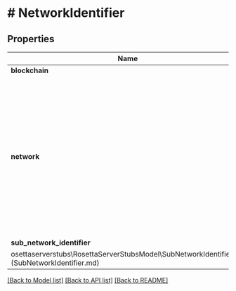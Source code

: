 # # NetworkIdentifier

## Properties

Name | Type | Description | Notes
------------ | ------------- | ------------- | -------------
**blockchain** | **string** |  | 
**network** | **string** | If a blockchain has a specific chain-id or network identifier, it should go in this field. It is up to the client to determine which network-specific identifier is mainnet or testnet. | 
**sub_network_identifier** | [**\melmccannosettaserverstubs\RosettaServerStubsModel\SubNetworkIdentifier**](SubNetworkIdentifier.md) |  | [optional] 

[[Back to Model list]](../../README.md#documentation-for-models) [[Back to API list]](../../README.md#documentation-for-api-endpoints) [[Back to README]](../../README.md)


